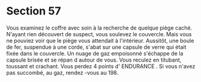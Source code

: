 # Section 57

Vous examinez le coffre avec soin à la recherche de quelque piège caché. N'ayant rien
découvert de suspect, vous soulevez le couvercle. Mais vous ne pouviez voir que le piège
vous attendait à l'intérieur. Aussitôt, une boule de fer, suspendue à une corde, s'abat sur
une capsule de verre qui était fixée dans le couvercle. Un nuage de gaz empoisonné
s'échappe de la capsule brisée et se répan d autour de vous. Vous reculez en titubant,
toussant et crachant. Vous perdez 4 points d' ENDURANCE . Si vous n'avez pas succombé, au
gaz, rendez -vous au 198.